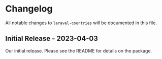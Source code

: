 # Changelog

All notable changes to `laravel-countries` will be documented in this file.

## Initial Release - 2023-04-03

Our initial release. Please see the README for details on the package.
